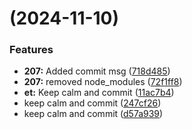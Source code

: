#  (2024-11-10)


### Features

* **207:** Added commit msg ([718d485](https://github.com/1AhmedYasser/pipelines-automation/commit/718d485c5e16b1e1a1479dac9740945dd2ffa066))
* **207:** removed node_modules ([72f1ff8](https://github.com/1AhmedYasser/pipelines-automation/commit/72f1ff815f493cbed29ce755b43c8fc721ca720b))
* **et:** Keep calm and commit ([11ac7b4](https://github.com/1AhmedYasser/pipelines-automation/commit/11ac7b442dcc58cb0b8651de261d51f63a5f515c))
* keep calm and commit ([247cf26](https://github.com/1AhmedYasser/pipelines-automation/commit/247cf2691580195e30abd74b0e6498ba0db4218c))
* keep calm and commit ([d57a939](https://github.com/1AhmedYasser/pipelines-automation/commit/d57a9394cc68c5f9dabe53b0ef0bce189062bf1d))




